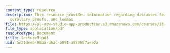 ```yaml
---
content_type: resource
description: This resource provides information regarding discusses few theorems,
  corollary proofs, and lemmas
file: https://ol-ocw-studio-app-production.s3.amazonaws.com/courses/18-101-analysis-ii-fall-2005/ac21dee608bad6aca891a878b07aea2a_lecture9.pdf
file_type: application/pdf
resourcetype: Document
title: lecture9.pdf
uid: ac21dee6-08ba-d6ac-a891-a878b07aea2a
---
```

